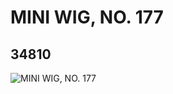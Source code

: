 # MINI WIG, NO. 177
## 34810
![MINI WIG, NO. 177](https://lc-www-live-s.legocdn.com/media/bricks/5/2/6198121.jpg)